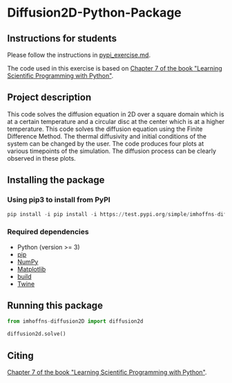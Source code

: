 # Diffusion2D-Python-Package

## Instructions for students

Please follow the instructions in [pypi_exercise.md](https://github.com/Simulation-Software-Engineering/Lecture-Material/blob/main/03_building_and_packaging/pypi_exercise.md).

The code used in this exercise is based on [Chapter 7 of the book "Learning Scientific Programming with Python"](https://scipython.com/book/chapter-7-matplotlib/examples/the-two-dimensional-diffusion-equation/).

## Project description

This code solves the diffusion equation in 2D over a square domain which is at a certain temperature and a circular disc at the center which is at a higher temperature. This code solves the diffusion equation using the Finite Difference Method. The thermal diffusivity and initial conditions of the system can be changed by the user. The code produces four plots at various timepoints of the simulation. The diffusion process can be clearly observed in these plots.

## Installing the package

### Using pip3 to install from PyPI

```python
pip install -i pip install -i https://test.pypi.org/simple/imhoffns-diffusions2d==0.0.1 
```

### Required dependencies

- Python (version >= 3)
- [pip](https://pypi.org/project/pip/)
- [NumPy](https://numpy.org/)
- [Matplotlib](https://matplotlib.org/)
- [build](https://pypa-build.readthedocs.io/en/latest/)
- [Twine](https://twine.readthedocs.io/en/latest/)


## Running this package

```python
from imhoffns-diffusion2D import diffusion2d

diffusion2d.solve()
```

## Citing

[Chapter 7 of the book "Learning Scientific Programming with Python"](https://scipython.com/book/chapter-7-matplotlib/examples/the-two-dimensional-diffusion-equation/).
